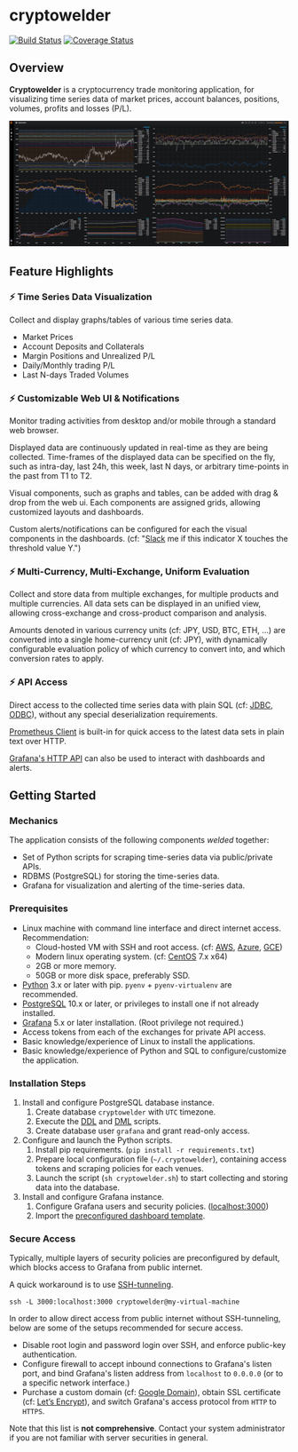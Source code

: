 # cryptowelder
[![Build Status][travis-icon]][travis-page] [![Coverage Status][coverall-icon]][coverall-page]

[travis-page]:https://travis-ci.org/after-the-sunrise/cryptowelder
[travis-icon]:https://travis-ci.org/after-the-sunrise/cryptowelder.svg?branch=master
[coverall-page]:https://coveralls.io/github/after-the-sunrise/cryptowelder?branch=master
[coverall-icon]:https://coveralls.io/repos/github/after-the-sunrise/cryptowelder/badge.svg?branch=master

## Overview

**Cryptowelder** is a cryptocurrency trade monitoring application, 
for visualizing time series data of market prices, account balances, positions, volumes, profits and losses (P/L).

![Grafana Dashboard Screenshot](./docs/img/dashboard.png)


## Feature Highlights

### :zap: Time Series Data Visualization
Collect and display graphs/tables of various time series data.
* Market Prices
* Account Deposits and Collaterals
* Margin Positions and Unrealized P/L
* Daily/Monthly trading P/L
* Last N-days Traded Volumes

### :zap: Customizable Web UI & Notifications
Monitor trading activities from desktop and/or mobile through a standard web browser. 

Displayed data are continuously updated in real-time as they are being collected.
Time-frames of the displayed data can be specified on the fly, 
such as intra-day, last 24h, this week, last N days, or arbitrary time-points in the past from T1 to T2.

Visual components, such as graphs and tables, can be added with drag & drop from the web ui.
Each components are assigned grids, allowing customized layouts and dashboards.

Custom alerts/notifications can be configured for each the visual components in the dashboards. 
(cf: "[Slack](https://slack.com/) me if this indicator X touches the threshold value Y.")

### :zap: Multi-Currency, Multi-Exchange, Uniform Evaluation
Collect and store data from multiple exchanges, for multiple products and multiple currencies. 
All data sets can be displayed in an unified view, allowing cross-exchange and cross-product comparison and analysis.

Amounts denoted in various currency units (cf: JPY, USD, BTC, ETH, ...) are converted into a single home-currency unit (cf: JPY),
with dynamically configurable evaluation policy of which currency to convert into, and which conversion rates to apply.

### :zap: API Access
Direct access to the collected time series data with plain SQL (cf: [JDBC](https://jdbc.postgresql.org/), [ODBC](https://odbc.postgresql.org/)), 
without any special deserialization requirements.

[Prometheus Client](https://github.com/prometheus/client_python) is built-in for quick access to the latest data sets in plain text over HTTP.

[Grafana's HTTP API](http://docs.grafana.org/http_api/) can also be used to interact with dashboards and alerts.


## Getting Started

### Mechanics
The application consists of the following components *welded* together:
* Set of Python scripts for scraping time-series data via public/private APIs.
* RDBMS (PostgreSQL) for storing the time-series data.
* Grafana for visualization and alerting of the time-series data.

### Prerequisites
* Linux machine with command line interface and direct internet access. Recommendation:
    * Cloud-hosted VM with SSH and root access. (cf: [AWS](https://aws.amazon.com/ec2/), [Azure](https://azure.microsoft.com/en-us/services/virtual-machines/), [GCE](https://cloud.google.com/compute/?hl=ja))
    * Modern linux operating system. (cf: [CentOS](https://www.centos.org/) 7.x x64)
    * 2GB or more memory.
    * 50GB or more disk space, preferably SSD.
* [Python](https://www.python.org/) 3.x or later with pip. `pyenv` + `pyenv-virtualenv` are recommended.
* [PostgreSQL](https://www.postgresql.org/) 10.x or later, or privileges to install one if not already installed.  
* [Grafana](https://grafana.com/) 5.x or later installation. (Root privilege not required.) 
* Access tokens from each of the exchanges for private API access. 
* Basic knowledge/experience of Linux to install the applications.
* Basic knowledge/experience of Python and SQL to configure/customize the application. 

### Installation Steps
1. Install and configure PostgreSQL database instance.
    1. Create database `cryptowelder` with `UTC` timezone.
    2. Execute the [DDL](./etc/DDL.sql) and [DML](./etc/DML.sql) scripts.
    3. Create database user `grafana` and grant read-only access.
2. Configure and launch the Python scripts.
    1. Install pip requirements. (`pip install -r requirements.txt`)
    2. Prepare local configuration file (`~/.cryptowelder`), containing access tokens and scraping policies for each venues.
    3. Launch the script (`sh cryptowelder.sh`) to start collecting and storing data into the database. 
3. Install and configure Grafana instance.
    1. Configure Grafana users and security policies. ([localhost:3000](http://localhost:3000))
    2. Import the [preconfigured dashboard template](./etc/GRAFANA.json).
    
### Secure Access
Typically, multiple layers of security policies are preconfigured by default, which blocks access to Grafana from public internet.

A quick workaround is to use [SSH-tunneling](https://en.wikipedia.org/wiki/Tunneling_protocol#Secure_Shell_tunneling).
```
ssh -L 3000:localhost:3000 cryptowelder@my-virtual-machine
```

In order to allow direct access from public internet without SSH-tunneling, 
below are some of the setups recommended for secure access. 
* Disable root login and password login over SSH, and enforce public-key authentication.
* Configure firewall to accept inbound connections to Grafana's listen port, and bind Grafana's listen address from `localhost` to `0.0.0.0` (or to a specific network interface.)
* Purchase a custom domain (cf: [Google Domain](https://domains.google/)), obtain SSL certificate (cf: [Let’s Encrypt](https://letsencrypt.org/)), and switch Grafana's access protocol from `HTTP` to `HTTPS`.

Note that this list is **not comprehensive**. Contact your system administrator if you are not familiar with server securities in general.
